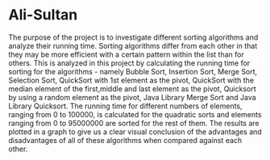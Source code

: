 # Ali-Sultan
The purpose of the project is to investigate different sorting algorithms and
analyze their running time. Sorting algorithms differ from each other in that they may be
more efficient with a certain pattern within the list than for others. This is analyzed in this
project by calculating the running time for sorting for the algorithms - namely Bubble
Sort, Insertion Sort, Merge Sort, Selection Sort, QuickSort with 1st element as the pivot,
QuickSort with the median element of the first,middle and last element as the pivot,
Quicksort by using a random element as the pivot, Java Library Merge Sort and Java
Library Quicksort. The running time for different numbers of elements, ranging from 0 to
100000, is calculated for the quadratic sorts and elements ranging from 0 to 95000000
are sorted for the rest of them. The results are plotted in a graph to give us a clear
visual conclusion of the advantages and disadvantages of all of these algorithms when
compared against each other.
